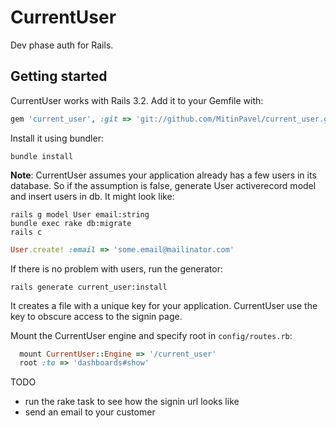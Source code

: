 # CurrentUser

Dev phase auth for Rails.

## Getting started

CurrentUser works with Rails 3.2. Add it to your Gemfile with:

```ruby
gem 'current_user', :git => 'git://github.com/MitinPavel/current_user.git'
```

Install it using bundler:

```console
bundle install
```

__Note__: CurrentUser assumes your application already has a few users in its database. So if the assumption is false,
generate User activerecord model and insert users in db. It might look like:

```console
rails g model User email:string
bundle exec rake db:migrate
rails c
```

```ruby
User.create! :email => 'some.email@mailinator.com'
```

If there is no problem with users, run the generator:

```console
rails generate current_user:install
```

It creates a file with a unique key for your application. CurrentUser use the key to obscure access to the signin page.

Mount the CurrentUser engine and specify root in `config/routes.rb`:

 ```ruby
   mount CurrentUser::Engine => '/current_user'
   root :to => 'dashboards#show'
 ```

TODO
 * run the rake task to see how the signin url looks like
 * send an email to your customer